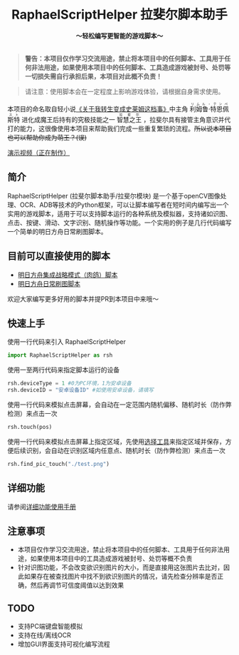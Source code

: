 <h1 align="center">
  RaphaelScriptHelper 拉斐尔脚本助手
  <br>
</h1>

<p align="center">
  <b>～轻松编写更智能的游戏脚本～</b>
  <br>
  <br>
</p>

> **警告：本项目仅作学习交流用途，禁止将本项目中的任何脚本、工具用于任何非法用途，如果使用本项目中的任何脚本、工具造成游戏被封号、处罚等一切损失需自行承担后果，本项目对此概不负责！**

> 请注意：使用脚本会在一定程度上影响游戏体验，请根据自身需求使用。


本项目的命名取自轻小说[《关于我转生变成史莱姆这档事》](https://mzh.moegirl.org.cn/%E5%85%B3%E4%BA%8E%E6%88%91%E8%BD%AC%E7%94%9F%E5%8F%98%E6%88%90%E5%8F%B2%E8%8E%B1%E5%A7%86%E8%BF%99%E6%A1%A3%E4%BA%8B)中主角 <ruby><rt></rt>利姆鲁·特恩佩斯特<rp>（</rp><rt>リムル・テンペスト</rt><rp>）</rp></ruby> 进化成魔王后持有的究极技能之一 <ruby><rt></rt>智慧之王<rp>（</rp><rt>拉斐尔</rt><rp>）</rp></ruby> ，拉斐尔具有接管主角意识并代打的能力，这很像使用本项目来帮助我们完成一些重复繁琐的流程。~~所以说本项目也可以帮助你成为萌王？(误)~~

[演示视频（正在制作）]()

## 简介
RaphaelScriptHelper (拉斐尔脚本助手/拉斐尔模块) 是一个基于openCV图像处理、OCR、ADB等技术的Python框架，可以让脚本编写者在短时间内编写出一个实用的游戏脚本，适用于可以支持脚本运行的各种系统及模拟器，支持诸如识图、点击、按键、滑动、文字识别、随机操作等功能。一个实用的例子是几行代码编写一个简单的明日方舟日常刷图脚本。

## 目前可以直接使用的脚本
* [明日方舟集成战略模式（肉鸽）脚本]()
* [明日方舟日常刷图脚本]()

欢迎大家编写更多好用的脚本并提PR到本项目中来哦～

## 快速上手
使用一行代码来引入 RaphaelScriptHelper
```python
import RaphaelScriptHelper as rsh
```
使用一至两行代码来指定脚本运行的设备
```python
rsh.deviceType = 1 #0为PC环境，1为安卓设备
rsh.deviceID = "安卓设备ID" #如使用安卓设备，请填写
```
使用一行代码来模拟点击屏幕，会自动在一定范围内随机偏移、随机时长（防作弊检测）来点击一次
```python
rsh.touch(pos)
```
使用一行代码来模拟点击屏幕上指定区域，先使用[选择工具]()来指定区域并保存，方便后续识别，会自动在识别区域内任意点、随机时长（防作弊检测）来点击一次
```python
rsh.find_pic_touch("./test.png")
```
## 详细功能
请参阅[详细功能使用手册]()

## 注意事项
* 本项目仅作学习交流用途，禁止将本项目中的任何脚本、工具用于任何非法用途，如果使用本项目中的工具造成游戏被封号、处罚等概不负责
* 针对识图功能，不会改变欲识别图片的大小，而是直接用这张图片去比对，因此如果存在被查找图片中找不到欲识别图片的情况，请先检查分辨率是否正确，然后再调节可信度阈值以达到效果

## TODO
* 支持PC端键盘智能模拟
* 支持在线/离线OCR
* 增加GUI界面支持可视化编写流程

